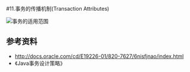 #11.事务的传播机制(Transaction Attributes)

 ![事务的适用范围](http://docs.oracle.com/cd/E19226-01/820-7627/images/trans-transactionScope.gif)


## 参考资料

  * http://docs.oracle.com/cd/E19226-01/820-7627/6nisfjnao/index.html
  * 《Java事务设计策略》
